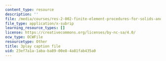 ```yaml
---
content_type: resource
description: ''
file: /media/courses/res-2-002-finite-element-procedures-for-solids-and-structures-spring-2010/23ef7a1a1ababa8900e84a81fab435a0_ut04RoDL-gk.srt
file_type: application/x-subrip
learning_resource_types: []
license: https://creativecommons.org/licenses/by-nc-sa/4.0/
ocw_type: OCWFile
resourcetype: Other
title: 3play caption file
uid: 23ef7a1a-1aba-ba89-00e8-4a81fab435a0
---
```

